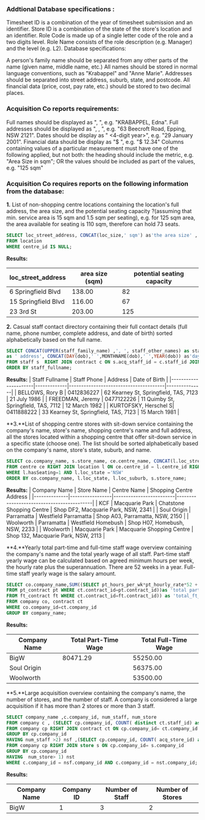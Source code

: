 
### Addtional Database specifications : 
Timesheet ID is a combination of the year of timesheet submission and an identifier.
Store ID is a combination of the state of the store's location and an identifier.
Role Code is made up of a single letter code of the role and a two digits level.
Role Name consists of the role description (e.g. Manager) and the level (e.g. L2).
Database specifications:

A person's family name should be separated from any other parts of the name (given name, middle name, etc.)
All names should be stored in normal language conventions, such as "Krabappel" and "Anne Marie".
Addresses should be separated into street address, suburb, state, and postcode.
All financial data (price, cost, pay rate, etc.) should be stored to two decimal places.

### Acquisition Co reports requirements:

Full names should be displayed as "<FAMILY NAME>, <Other Name>", e.g. "KRABAPPEL, Edna".
Full addresses should be displayed as "<Street Address>, <Suburb>, <STATE> <Postcode>", e.g. "63 Beecroft Road, Epping, NSW 2121".
Dates should be display as "<date> <MonthName> <4-digit year>", e.g. "29 January 2001".
Financial data should be display as "$ <amount>", e.g. "$ 12.34"
Columns containing values of a particular measurement must have one of the following applied, but not both:
the heading should include the metric, e.g. "Area Size in sqm"; OR
the values should be included as part of the values, e.g. "125 sqm"

### Acquisition Co requires reports on the following information from the database:

**1.** List of non-shopping centre locations containing the location's full address, the area size, and the potential seating capacity ?(assuming that min. service area is 15 sqm and 1.5 sqm per seating), e.g. for 125 sqm area, the area available for seating is 110 sqm, therefore can hold 73 seats.
````sql
SELECT loc_street_address, CONCAT(loc_size,' sqm') as'the area size' , round(( loc_size-15)/ 1.5,0) as 'the potential seating capacity'
FROM location
WHERE centre_id IS NULL;
````
**Results:**

| loc_street_address | area size (sqm) | potential seating capacity |
|--------------------|-----------------|----------------------------|
| 6 Springfield Blvd | 138.00          | 82                         |
| 15 Springfield Blvd| 116.00          | 67                         |
| 23 3rd St          | 203.00          | 125                        |


**2.** Casual staff contact directory containing their full contact details (full name, phone number, complete address, and date of birth) sorted alphabetically based on the full name. 
````sql
SELECT CONCAT(UPPER(staff_family_name) ,', ', staff_other_names) as staff_fullname,staff_phone, CONCAT(staff_street_address,', ', staff_suburb,', ', staff_state,', ', staff_postcode)
as ' address', CONCAT(DAY(dob),' ',MONTHNAME(dob),' ',YEAR(dob)) as'day of birth'
FROM staff s  RIGHT JOIN contract c ON s.acq_staff_id = c.staff_id JOIN  pt_contract pt ON c.contract_id=pt.contract_id
ORDER BY staff_fullname;
````
**Results:**
| Staff Fullname       | Staff Phone | Address                               | Date of Birth |
|----------------------|-------------|---------------------------------------|---------------|
| BELLOWS, Rory B      | 0412836227  | 62 Kearney St, Springfield, TAS, 7123 | 21 July 1986  |
| FREEDMAN, Jeremy     | 0477122226  | 11 Quimby St, Springfield, TAS, 7112  | 12 March 1982 |
| KURTOFSKY, Herschel S| 0411888222  | 33 Kearney St, Springfield, TAS, 7123 | 15 March 1981 |

**3.**List of shopping centre stores with sit-down service containing the company's name, store's name, shopping centre's name and full address, all the stores located within a shopping centre that offer sit-down service in a specific state (choose one). The list should be sorted alphabetically based on the company's name, store's state, suburb, and name.

````sql
SELECT co.company_name, s.store_name, ce.centre_name, CONCAT(l.loc_street_address,', ', l.loc_suburb,', ', l.loc_state,', ', l.loc_postcode) as 'shopping centre addtress'
FROM centre ce RIGHT JOIN location l ON ce.centre_id = l.centre_id RIGHT JOIN store s ON l.loc_id = s.store_loc_id LEFT JOIN company co ON s.company_id= co.company_id
WHERE l.hasSeating=1 AND l.loc_state ='NSW'
ORDER BY co.company_name, l.loc_state, l.loc_suburb, s.store_name;
```` 
**Results:**
| Company Name | Store Name      | Centre Name             | Shopping Centre Address                   |
|--------------|-----------------|-------------------------|-------------------------------------------|
| KCF          | Macquarie Park  | Chatstone Shopping Centre | Shop DF2, Macquarie Park, NSW, 2341     |
| Soul Origin  | Parramatta      | Westfield Parramatta    | Shop A03, Parramatta, NSW, 2150          |
| Woolworth    | Parramatta      | Westfield Homebush      | Shop H07, Homebush, NSW, 2233            |
| Woolworth    | Macquarie Park  | Macquarie Shopping Centre | Shop 132, Macquarie Park, NSW, 2113    |



**4.**Yearly total part-time and full-time staff wage overview containing the company's name and the total yearly wage of all staff. Part-time staff yearly wage can be calculated based on agreed minimum hours per week, the hourly rate plus the superannuation. There are 52 weeks in a year. Full-time staff yearly wage is the salary amount.

````sql
SELECT co.company_name,SUM((SELECT pt_hours_per_wk*pt_hourly_rate*52 + pt_super_amt as 'total_pt_wage'
FROM pt_contract pt WHERE ct.contract_id=pt.contract_id))as 'total part-time wage', SUM((SELECT ft_salary + ft_super_amt
FROM ft_contract ft WHERE ct.contract_id=ft.contract_id)) as 'total_ft_wage'
FROM company co, contract ct 
WHERE co.company_id=ct.company_id
GROUP BY company_name;
````
**Results:**

| Company Name | Total Part-Time Wage | Total Full-Time Wage |
|--------------|----------------------|----------------------|
| BigW         | 80471.29             | 55250.00             |
| Soul Origin  |                      | 56375.00             |
| Woolworth    |                      | 53500.00             |

**5.**Large acquisition overview containing the company's name, the number of stores, and the number of staff. A company is considered a large acquisition if it has more than 2 stores or more than 3 staff.
````sql
SELECT company_name ,c.company_id, num_staff, num_store
FROM company c , (SELECT cp.company_id, COUNT( distinct ct.staff_id) as num_staff
FROM company cp RIGHT JOIN contract ct ON cp.company_id= ct.company_id RIGHT JOIN staff s ON ct.staff_id = s.acq_staff_id
GROUP BY cp.company_id
HAVING num_staff >2) nsf ,(SELECT cp.company_id, COUNT( acq_store_id) as num_store
FROM company cp RIGHT JOIN store s ON cp.company_id= s.company_id
GROUP BY cp.company_id
HAVING  num_store> 1) nst
WHERE c.company_id = nsf.company_id AND c.company_id = nst.company_id;
````
**Results:**

| Company Name | Company ID | Number of Staff | Number of Stores |
|--------------|------------|-----------------|------------------|
| BigW         | 1          | 3               | 2                |

